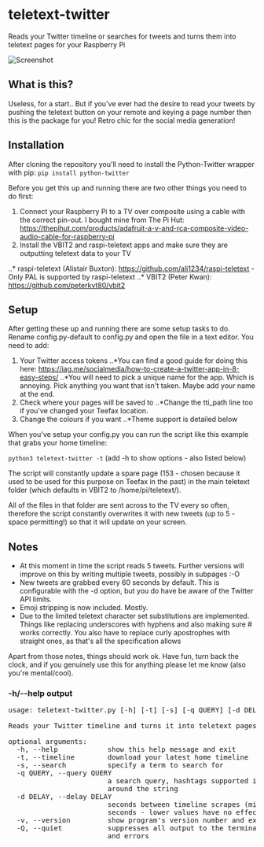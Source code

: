 # teletext-twitter
Reads your Twitter timeline or searches for tweets and turns them into teletext pages for your Raspberry Pi

![Screenshot](https://i.imgur.com/xwnfUw3.jpg "Screenshot of output")

## What is this?
Useless, for a start.. But if you've ever had the desire to read your tweets by pushing the teletext button on your remote and keying a page number then this is the package for you! Retro chic for the social media generation!

## Installation
After cloning the repository you'll need to install the Python-Twitter wrapper with pip:
`pip install python-twitter`

Before you get this up and running there are two other things you need to do first:

1) Connect your Raspberry Pi to a TV over composite using a cable with the correct pin-out. I bought mine from The Pi Hut: https://thepihut.com/products/adafruit-a-v-and-rca-composite-video-audio-cable-for-raspberry-pi
2) Install the VBIT2 and raspi-teletext apps and make sure they are outputting teletext data to your TV

..* raspi-teletext (Alistair Buxton): https://github.com/ali1234/raspi-teletext - Only PAL is supported by raspi-teletext
..* VBIT2 (Peter Kwan): https://github.com/peterkvt80/vbit2

## Setup

After getting these up and running there are some setup tasks to do. Rename config.py-default to config.py and open the file in a text editor. You need to add:

1) Your Twitter access tokens
..*You can find a good guide for doing this here: https://iag.me/socialmedia/how-to-create-a-twitter-app-in-8-easy-steps/
..*You will need to pick a unique name for the app. Which is annoying. Pick anything you want that isn't taken. Maybe add your name at the end.
2) Check where your pages will be saved to
..*Change the tti_path line too if you've changed your Teefax location.
3) Change the colours if you want
..*Theme support is detailed below

When you've setup your config.py you can run the script like this example that grabs your home timeline:

`python3 teletext-twitter -t` (add -h to show options - also listed below)

The script will constantly update a spare page (153 - chosen because it used to be used for this purpose on Teefax in the past) in the main teletext folder (which defaults in VBIT2 to /home/pi/teletext/).

All of the files in that folder are sent across to the TV every so often, therefore the script constantly overwrites it with new tweets (up to 5 - space permitting!) so that it will update on your screen.

## Notes
* At this moment in time the script reads 5 tweets. Further versions will improve on this by writing multiple tweets, possibly in subpages :-O
* New tweets are grabbed every 60 seconds by default. This is configurable with the -d option, but you do have be aware of the Twitter API limits.
* Emoji stripping is now included. Mostly.
* Due to the limited teletext character set substitutions are implemented. Things like replacing underscores with hyphens and also making sure # works correctly. You also have to replace curly apostrophes with straight ones, as that's all the specification allows

Apart from those notes, things should work ok. Have fun, turn back the clock, and if you genuinely use this for anything please let me know (also you're mental/cool).

### -h/--help output

<pre>
usage: teletext-twitter.py [-h] [-t] [-s] [-q QUERY] [-d DELAY] [-v] [-Q]

Reads your Twitter timeline and turns it into teletext pages for your Raspberry Pi.

optional arguments:
  -h, --help            show this help message and exit
  -t, --timeline        download your latest home timeline
  -s, --search          specify a term to search for
  -q QUERY, --query QUERY
                        a search query, hashtags supported if you put quotes
                        around the string
  -d DELAY, --delay DELAY
                        seconds between timeline scrapes (minimum is 60
                        seconds - lower values have no effect)
  -v, --version         show program's version number and exit
  -Q, --quiet           suppresses all output to the terminal except warnings
                        and errors
</pre>
